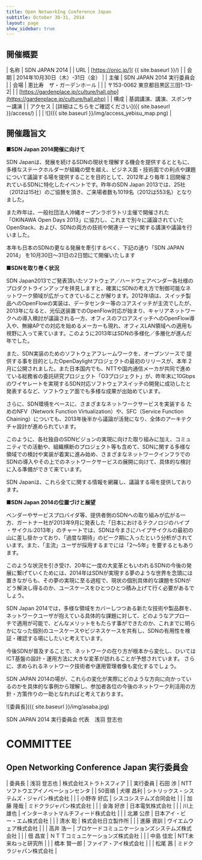 ```yaml
---
title: Open NetworkIng Conference Japan
subtitle: October 30-31, 2014
layout: page
show_sidebar: true
---
```

## 開催概要

| 名称     | SDN JAPAN 2014 |
| URL      | [https://onic.jp/]( {{ site.baseurl }}/) |
| 会期     | 2014年10月30日（木）-31日（金） |
| 主催     | SDN JAPAN 2014 実行委員会 |
| 会場     | 恵比寿　ザ・ガーデンホール |
|          | 〒153-0062 東京都目黒区三田1-13-2|
|          | [https://gardenplace.jp/culture/hall.php](https://gardenplace.jp/culture/hall.php) |
| 構成     | 基調講演、講演、スポンサー講演 |
| アクセス | [詳細はこちらをご確認ください]({{ site.baseurl }}/access/) | 
|          | ![]({{ site.baseurl }}/img/access_yebisu_map.png) |

## 開催趣旨文
**■SDN Japan 2014開催に向けて**

SDN Japanは、発展を続けるSDNの現状を理解する機会を提供するとともに、多様なステークホルダーが組織の壁を越え、ビジネス面・技術面での利点や課題について議論する場を提供することを目的として、2012年より毎年１回開催されているSDNに特化したイベントです。昨年のSDN Japan 2013では、25社（2012は15社）のご協賛を頂き、ご来場者数も1019名（2012は553名）となりました。

また昨年は、一般社団法人沖縄オープンラボラトリ主催で開催された 「OKINAWA Open Days 2013」に協力し、これまで別々に議論されていた OpenStack、および、SDNの両方の技術や関連テーマに関する講演や議論を行いました。

本年も日本のSDNの更なる発展を牽引するべく、下記の通り「SDN JAPAN 2014」 を10月30日～31日の2日間にて開催いたします

**■SDNを取り巻く状況**

SDN Japan2013でご発表頂いたソフトウェア／ハードウェアベンダー各社様のプロダクトラインアップを拝見しますと、確実にSDNの考え方で制御可能なネットワーク領域が広がってきていることが解ります。2012年頃は、スイッチ製品へのOpenFlowの実装は、データセンター等のコアスイッチが主流でしたが、2013年になると、光伝送装置でのOpenFlow対応が始まり、キャリアネットワークへの導入検討が議論される一方、オフィスのフロアスイッチへのOpenFlow導入や、無線APでの対応を始めるメーカーも現れ、オフィスLAN領域への適用も視野に入って来ています。このように2013年はSDNの多様化／多層化が進んだ年でした。

また、SDN実装のためのソフトウェアフレームワークを、オープンソースで 提供する事を目的としたOpenDaylightプロジェクトの最初のリリースが、本年 2月に公開されました。また日本国内でも、NTTや国内通信メーカが共同で進め ている総務省の委託研究プロジェクト「O3プロジェクト」が、昨年末に10Gbps のワイヤレートを実現するSDN対応ソフトウェアスイッチの開発に成功したと 発表するなど、ソフトウェア面でも多様な成果が出始めています。

さらに、SDN環境をベースに、さまざまなネットワークサービスを実装する ためのNFV（Network Function Virtualization）や、SFC（Service Function Chaining）についても、2013年後半から議論が活発になり、全体のアーキテクチャ設計が進められています。

このように、各社独自のSDNビジョンの実現に向けた取り組みに加え、コミュ ニティでの活動や、組織横断のプロジェクト等も含めて、SDNに関する多様な 領域での検討や実装が着実に進み始め、さまざまなネットワークインフラでの SDNの導入やその上でのネットワークサービスの展開に向けて、具体的な検討 に入る準備ができて来ています。

SDN Japanは、これら全てに関する情報を網羅し、議論する場を提供しております。

**■SDN Japan 2014の位置づけと展望**

ベンダーやサービスプロバイダ等、提供者側のSDNへの取り組みが広がる一方、ガートナー社が2013年9月に発表した「日本におけるテクノロジのハイプ ・サイクル:2013年」のチャートでは、SDNは今まさにハイプサイクルの最初の山に差し掛かっており、「過度な期待」のピーク期に入ったという分析がされています。また、「主流」ユーザが採用するまでには「2～5年」を要するともあります。

このような状況を引き受け、20年に一度の大変革ともいわれるSDNの今後の発展に繋げていくためには、2014年はSDNが実現する夢のような世界を念頭には置きながらも、その夢の実現に至る過程で、現状の個別具体的な課題をSDNがどう解決し得るのか、ユースケースをひとつひとつ積み上げて行く必要があるでしょう。

SDN Japan 2014では，多様な領域をカバーしつつある新たな技術や製品群を、ネットワークユーザが抱えている具体的な課題に対して、どのようなアプロー チで適用が可能で、どんなメリットをもたらす事ができたのか、これまでに明らかになった個別のユースケースやビジネスケースを共有し、SDNの有用性を検証・確認する場にしたいと考えています。

今後SDNが普及することで、ネットワークの在り方が根本から変化し、ひいてはICT基盤の設計・運用方法に大きな変革が訪れることが予想されています。 さらに、求められるネットワーク技術者や運用管理者像も変化するでしょう。

SDN JAPAN 2014の場が、これらの変化が実際にどのような方向に向かっているのかを具体的な事例から理解し、参加者各位の今後のネットワーク利活用の方針・方策作りの一助となれればと考えております。

![委員長]({{ site.baseurl }}/img/asaba.jpg)

SDN JAPAN 2014 実行委員会
代表　浅羽 登志也

# COMMITTEE

## Open Networking Conference Japan 実行委員会

| 委員長   | 浅羽 登志也 | 株式会社ストラトスフィア |
| 実行委員 | 石田 渉 | NTTソフトウエアイノベーションセンタ |
| 50音順   | 犬塚 昌利 | シトリックス・システムズ・ジャパン株式会社 |
|          | 小野寺 好広 | シスコシステムズ合同会社 |
|          | 加藤 隆哉 | ミドクラジャパン株式会社 |
|          | 金海 好彦 | 日本電気株式会社 |
|          | 川上 雄也 | インターネットマルチフィード株式会社 |
|          | 北瀬 公彦 | 日本アイ・ビー・エム株式会社 |
|          | 清水 聡 | 株式会社日立製作所 |
|          | 進藤 資訓 | ヴイエムウェア株式会社 |
|          | 高井 浩一 | ブロケードコミュニケーションズシステムズ株式会社 |
|          | 佃 昌宣 | ＮＴＴコミュニケーションズ株式会社 |
|          | 中島 佳宏 | NTT未来ねっと研究所 |
|          | 橋本 賢一郎 | ファイア・アイ株式会社 |
|          | 松尾 茜 | ミドクラジャパン株式会社 |
